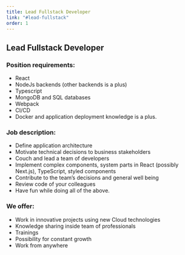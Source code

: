 ```yaml
---
title: Lead Fullstack Developer
link: "#lead-fullstack"
order: 1
---
```

## Lead Fullstack Developer

### Position requirements:

* React
* NodeJs backends (other backends is a plus)
* Typescript
* MongoDB and SQL databases
* Webpack
* CI/CD
* Docker and application deployment knowledge is a plus.

### Job description:

* Define application architecture
* Motivate technical decisions to business stakeholders
* Couch and lead a team of developers
* Implement complex components, system parts in React (possibly Next.js), TypeScript, styled components
* Contribute to the team’s decisions and general well being
* Review code of your colleagues
* Have fun while doing all of the above.

### We offer:

* Work in innovative projects using new Cloud technologies
* Knowledge sharing inside team of professionals
* Trainings
* Possibility for constant growth
* Work from anywhere